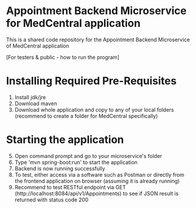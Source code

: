 # Appointment Backend Microservice for MedCentral application
This is a shared code repository for the Appointment Backend Microservice of MedCentral application

[For testers & public - how to run the program]

# Installing Required Pre-Requisites
1. Install jdk/jre
2. Download maven
3. Download whole application and copy to any of your local folders (recommend to create a folder for MedCentral specifically)
   
# Starting the application
5. Open command prompt and go to your microservice's folder
6. Type 'mvn spring-boot:run' to start the application
7. Backend is now running successfully
8. To test, either access via a software such as Postman or directly from the frontend application on browser (assuming it is already running)
9. Recommend to test RESTful endpoint via GET (http://localhost:8084/api/v1/Appointments) to see if JSON result is returned with status code 200
